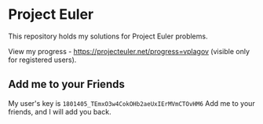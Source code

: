 # Project Euler

This repository holds my solutions for Project Euler problems.

View my progress - https://projecteuler.net/progress=vplagov (visible only for registered users).

## Add me to your Friends

My user's key is `1801405_TEmxO3w4CokOHb2aeUxIErMVmCTOvHM6`
Add me to your friends, and I will add you back.
